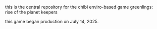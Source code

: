 this is the central repository for the chibi enviro-based game greenlings: rise of the planet keepers

this game began production on July 14, 2025.
